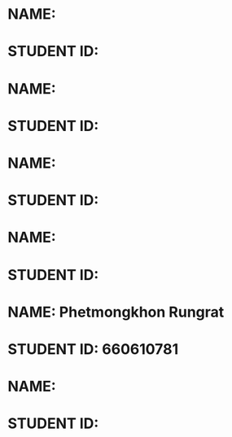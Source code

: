 # NAME:
# STUDENT ID:
# NAME:
# STUDENT ID:
# NAME:
# STUDENT ID:
# NAME:
# STUDENT ID:
# NAME: Phetmongkhon Rungrat
# STUDENT ID: 660610781
# NAME:
# STUDENT ID:
